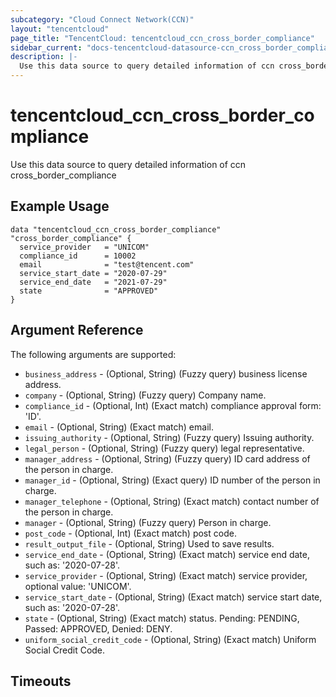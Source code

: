 ```yaml
---
subcategory: "Cloud Connect Network(CCN)"
layout: "tencentcloud"
page_title: "TencentCloud: tencentcloud_ccn_cross_border_compliance"
sidebar_current: "docs-tencentcloud-datasource-ccn_cross_border_compliance"
description: |-
  Use this data source to query detailed information of ccn cross_border_compliance
---
```


# tencentcloud_ccn_cross_border_compliance

Use this data source to query detailed information of ccn cross_border_compliance

## Example Usage

```hcl
data "tencentcloud_ccn_cross_border_compliance" "cross_border_compliance" {
  service_provider   = "UNICOM"
  compliance_id      = 10002
  email              = "test@tencent.com"
  service_start_date = "2020-07-29"
  service_end_date   = "2021-07-29"
  state              = "APPROVED"
}
```

## Argument Reference

The following arguments are supported:

* `business_address` - (Optional, String) (Fuzzy query) business license address.
* `company` - (Optional, String) (Fuzzy query) Company name.
* `compliance_id` - (Optional, Int) (Exact match) compliance approval form: 'ID'.
* `email` - (Optional, String) (Exact match) email.
* `issuing_authority` - (Optional, String) (Fuzzy query) Issuing authority.
* `legal_person` - (Optional, String) (Fuzzy query) legal representative.
* `manager_address` - (Optional, String) (Fuzzy query) ID card address of the person in charge.
* `manager_id` - (Optional, String) (Exact query) ID number of the person in charge.
* `manager_telephone` - (Optional, String) (Exact match) contact number of the person in charge.
* `manager` - (Optional, String) (Fuzzy query) Person in charge.
* `post_code` - (Optional, Int) (Exact match) post code.
* `result_output_file` - (Optional, String) Used to save results.
* `service_end_date` - (Optional, String) (Exact match) service end date, such as: '2020-07-28'.
* `service_provider` - (Optional, String) (Exact match) service provider, optional value: 'UNICOM'.
* `service_start_date` - (Optional, String) (Exact match) service start date, such as: '2020-07-28'.
* `state` - (Optional, String) (Exact match) status. Pending: PENDING, Passed: APPROVED, Denied: DENY.
* `uniform_social_credit_code` - (Optional, String) (Exact match) Uniform Social Credit Code.


## Timeouts

<no value>


